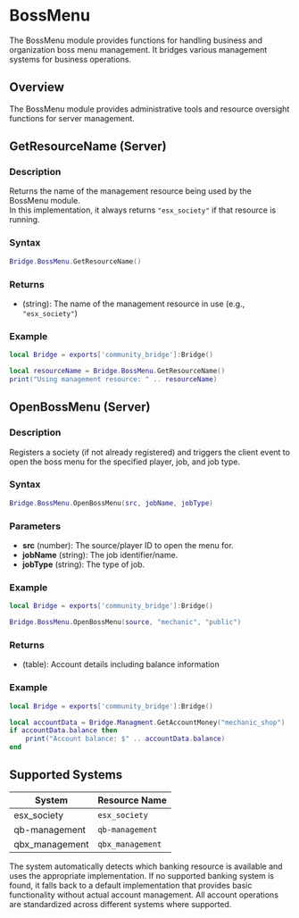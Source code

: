 # <i class="fas fa-building"></i> BossMenu

<!--META
nav: true
toc: true
description: The BossMenu module provides functions for handling business and organization boss menu management. It bridges various management systems for business operations.
-->

The BossMenu module provides functions for handling business and organization boss menu management. It bridges various management systems for business operations.

## Overview

The BossMenu module provides administrative tools and resource oversight functions for server management.

## GetResourceName (Server)

### Description
Returns the name of the management resource being used by the BossMenu module.  
In this implementation, it always returns `"esx_society"` if that resource is running.

### Syntax
```lua
Bridge.BossMenu.GetResourceName()
```

### Returns
- (string): The name of the management resource in use (e.g., `"esx_society"`)

### Example
```lua
local Bridge = exports['community_bridge']:Bridge()

local resourceName = Bridge.BossMenu.GetResourceName()
print("Using management resource: " .. resourceName)
```

## OpenBossMenu (Server)

### Description
Registers a society (if not already registered) and triggers the client event to open the boss menu for the specified player, job, and job type.

### Syntax
```lua
Bridge.BossMenu.OpenBossMenu(src, jobName, jobType)
```

### Parameters
- **src** (number): The source/player ID to open the menu for.
- **jobName** (string): The job identifier/name.
- **jobType** (string): The type of job.

### Example
```lua
local Bridge = exports['community_bridge']:Bridge()

Bridge.BossMenu.OpenBossMenu(source, "mechanic", "public")
```
### Returns
- (table): Account details including balance information

### Example
```lua
local Bridge = exports['community_bridge']:Bridge()

local accountData = Bridge.Managment.GetAccountMoney("mechanic_shop")
if accountData.balance then
    print("Account balance: $" .. accountData.balance)
end
```
## Supported Systems

| System | Resource Name |
|--------|---------------|
| esx_society | `esx_society` |
| qb-management | `qb-management` |
| qbx_management | `qbx_management` |

The system automatically detects which banking resource is available and uses the appropriate implementation. If no supported banking system is found, it falls back to a default implementation that provides basic functionality without actual account management. All account operations are standardized across different systems where supported.
